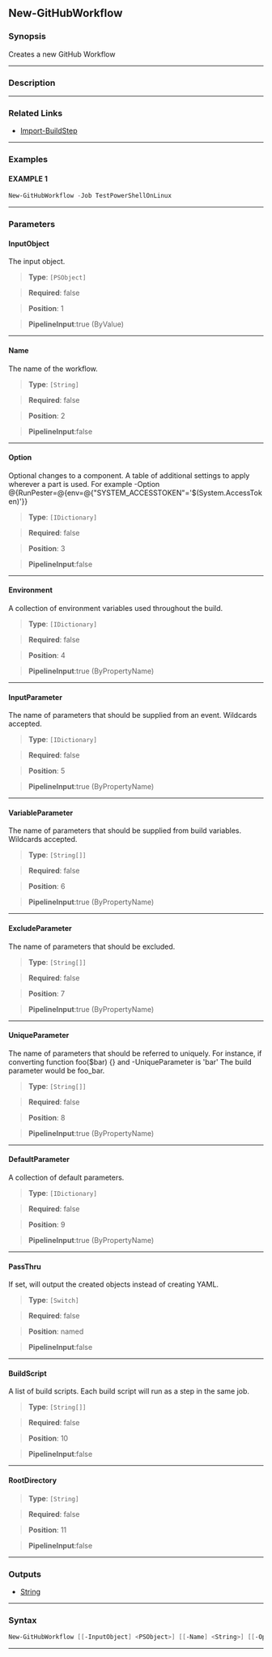 New-GitHubWorkflow
------------------
### Synopsis
Creates a new GitHub Workflow

---
### Description
---
### Related Links
* [Import-BuildStep](Import-BuildStep.md)



---
### Examples
#### EXAMPLE 1
```PowerShell
New-GitHubWorkflow -Job TestPowerShellOnLinux
```

---
### Parameters
#### **InputObject**

The input object.



> **Type**: ```[PSObject]```

> **Required**: false

> **Position**: 1

> **PipelineInput**:true (ByValue)



---
#### **Name**

The name of the workflow.



> **Type**: ```[String]```

> **Required**: false

> **Position**: 2

> **PipelineInput**:false



---
#### **Option**

Optional changes to a component.
A table of additional settings to apply wherever a part is used.
For example -Option @{RunPester=@{env=@{"SYSTEM_ACCESSTOKEN"='$(System.AccessToken)'}}



> **Type**: ```[IDictionary]```

> **Required**: false

> **Position**: 3

> **PipelineInput**:false



---
#### **Environment**

A collection of environment variables used throughout the build.



> **Type**: ```[IDictionary]```

> **Required**: false

> **Position**: 4

> **PipelineInput**:true (ByPropertyName)



---
#### **InputParameter**

The name of parameters that should be supplied from an event.
Wildcards accepted.



> **Type**: ```[IDictionary]```

> **Required**: false

> **Position**: 5

> **PipelineInput**:true (ByPropertyName)



---
#### **VariableParameter**

The name of parameters that should be supplied from build variables.
Wildcards accepted.



> **Type**: ```[String[]]```

> **Required**: false

> **Position**: 6

> **PipelineInput**:true (ByPropertyName)



---
#### **ExcludeParameter**

The name of parameters that should be excluded.



> **Type**: ```[String[]]```

> **Required**: false

> **Position**: 7

> **PipelineInput**:true (ByPropertyName)



---
#### **UniqueParameter**

The name of parameters that should be referred to uniquely.
For instance, if converting function foo($bar) {} and -UniqueParameter is 'bar'
The build parameter would be foo_bar.



> **Type**: ```[String[]]```

> **Required**: false

> **Position**: 8

> **PipelineInput**:true (ByPropertyName)



---
#### **DefaultParameter**

A collection of default parameters.



> **Type**: ```[IDictionary]```

> **Required**: false

> **Position**: 9

> **PipelineInput**:true (ByPropertyName)



---
#### **PassThru**

If set, will output the created objects instead of creating YAML.



> **Type**: ```[Switch]```

> **Required**: false

> **Position**: named

> **PipelineInput**:false



---
#### **BuildScript**

A list of build scripts.  Each build script will run as a step in the same job.



> **Type**: ```[String[]]```

> **Required**: false

> **Position**: 10

> **PipelineInput**:false



---
#### **RootDirectory**

> **Type**: ```[String]```

> **Required**: false

> **Position**: 11

> **PipelineInput**:false



---
### Outputs
* [String](https://learn.microsoft.com/en-us/dotnet/api/System.String)




---
### Syntax
```PowerShell
New-GitHubWorkflow [[-InputObject] <PSObject>] [[-Name] <String>] [[-Option] <IDictionary>] [[-Environment] <IDictionary>] [[-InputParameter] <IDictionary>] [[-VariableParameter] <String[]>] [[-ExcludeParameter] <String[]>] [[-UniqueParameter] <String[]>] [[-DefaultParameter] <IDictionary>] [-PassThru] [[-BuildScript] <String[]>] [[-RootDirectory] <String>] [<CommonParameters>]
```
---
